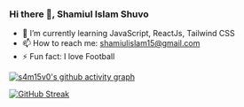 ### Hi there 👋, Shamiul Islam Shuvo 



- 🌱 I’m currently learning JavaScript, ReactJs, Tailwind CSS
- 📫 How to reach me: shamiulislam15@gmail.com 
- ⚡ Fun fact: I love Football 





[![s4m15v0's github activity graph](https://activity-graph.herokuapp.com/graph?username=s4m15v0&theme=react-dark)](https://github.com/s4m15v0/github-readme-activity-graph)

[![GitHub Streak](https://github-readme-streak-stats.herokuapp.com/?user=s4m15v0)](https://git.io/streak-stats)








